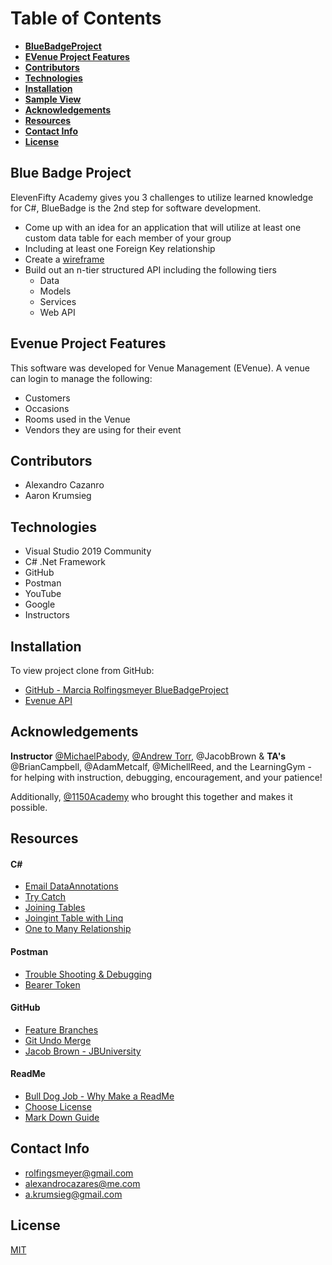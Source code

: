 # Table of Contents
* **[BlueBadgeProject](#blue-badge-project)**
* **[EVenue Project Features](#evenue-project-features)**
* **[Contributors](#blue-badge-project)**
* **[Technologies](#technologies)**
* **[Installation](#installation)**
* **[Sample View](#sample-view)**
* **[Acknowledgements](#acknowledgements)**
* **[Resources](#resources)**
* **[Contact Info](#contact-info)**
* **[License](#license)**


## Blue Badge Project
ElevenFifty Academy gives you 3 challenges to utilize learned knowledge for C#, BlueBadge is the 2nd step for software development.  
- Come up with an idea for an application that will utilize at least one custom data table for each member of your group
- Including at least one Foreign Key relationship
- Create a [wireframe](https://lucid.app/lucidchart/invitations/accept/inv_f7ce65cc-f26b-46d9-bdb9-8e4846c25e18) 
- Build out an n-tier structured API including the following tiers
    - Data
    - Models
    - Services
    - Web API



## Evenue Project Features
This software was developed for Venue Management (EVenue).  A venue can login to manage the following: 
- Customers
- Occasions
- Rooms used in the Venue 
- Vendors they are using for their event  



## Contributors
- Alexandro Cazanro
- Aaron Krumsieg



## Technologies
- Visual Studio 2019 Community
- C# .Net Framework
- GitHub
- Postman
- YouTube
- Google
- Instructors



## Installation
To view project clone from GitHub: 
- [GitHub - Marcia Rolfingsmeyer BlueBadgeProject](https://github.com/Marcia-Rolfingsmeyer/EVenue_BlueBadgeProject_WebApi)
- [Evenue API](https://documenter.getpostman.com/view/15929016/TzeWGndt)



## Acknowledgements
**Instructor** [@MichaelPabody](https://elevenfifty.org/team/michael-pabody/), [@Andrew Torr](https://elevenfifty.org/team/andrew-torr/), @JacobBrown & **TA's** @BrianCampbell, @AdamMetcalf, @MichellReed, and the LearningGym - for helping with instruction, debugging, encouragement, and your patience!

Additionally, [@1150Academy](https://elevenfifty.org/) who brought this together and makes it possible.



## Resources
#### C#  
- [Email DataAnnotations](https://stackoverflow.com/questions/8989081/email-model-validation-with-dataannotations-and-datatype)
- [Try Catch](https://www.w3schools.com/cs/cs_exceptions.php)
- [Joining Tables](https://docs.microsoft.com/en-us/dotnet/csharp/linq/perform-inner-joins)
- [Joingint Table with Linq](https://www.c-sharpcorner.com/blogs/joining-a-table-with-linq)
- [One to Many Relationship](https://www.entityframeworktutorial.net/code-first/configure-one-to-many-relationship-in-code-first.aspx)

#### Postman 
- [Trouble Shooting & Debugging](https://learning.postman.com/docs/sending-requests/troubleshooting-api-requests/)
- [Bearer Token](https://learning.postman.com/docs/sending-requests/authorization/#bearer-token)

#### GitHub
- [Feature Branches](https://bocoup.com/blog/git-workflow-walkthrough-feature-branches)
- [Git Undo Merge](https://www.datree.io/resources/git-undo-merge)
- [Jacob Brown - JBUniversity](https://github.com/JacobBrown4/JBUniversity)

#### ReadMe 
- [Bull Dog Job - Why Make a ReadMe](https://bulldogjob.com/news/449-how-to-write-a-good-readme-for-your-github-project)
- [Choose License](https://choosealicense.com/)
- [Mark Down Guide](https://www.markdownguide.org/basic-syntax)



## Contact Info
- rolfingsmeyer@gmail.com
- alexandrocazares@me.com
- a.krumsieg@gmail.com



## License
[MIT](https://choosealicense.com/licenses/mit/)
